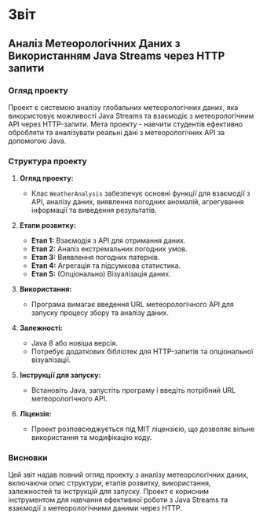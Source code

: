 # Звіт

## Аналіз Метеорологічних Даних з Використанням Java Streams через HTTP запити

### Огляд проекту

Проект є системою аналізу глобальних метеорологічних даних, яка використовує можливості Java Streams та взаємодіє з метеорологічним API через HTTP-запити. Мета проекту - навчити студентів ефективно обробляти та аналізувати реальні дані з метеорологічних API за допомогою Java.

### Структура проекту

1. **Огляд проекту:**
   - Клас `WeatherAnalysis` забезпечує основні функції для взаємодії з API, аналізу даних, виявлення погодних аномалій, агрегування інформації та виведення результатів.

2. **Етапи розвитку:**
   - **Етап 1:** Взаємодія з API для отримання даних.
   - **Етап 2:** Аналіз екстремальних погодних умов.
   - **Етап 3:** Виявлення погодних патернів.
   - **Етап 4:** Агрегація та підсумкова статистика.
   - **Етап 5:** (Опціонально) Візуалізація даних.

3. **Використання:**
   - Програма вимагає введення URL метеорологічного API для запуску процесу збору та аналізу даних.

4. **Залежності:**
   - Java 8 або новіша версія.
   - Потребує додаткових бібліотек для HTTP-запитів та опціональної візуалізації.

5. **Інструкції для запуску:**
   - Встановіть Java, запустіть програму і введіть потрібний URL метеорологічного API.

6. **Ліцензія:**
   - Проект розповсюджується під MIT ліцензією, що дозволяє вільне використання та модифікацію коду.

### Висновки

Цей звіт надав повний огляд проекту з аналізу метеорологічних даних, включаючи опис структури, етапів розвитку, використання, залежностей та інструкцій для запуску. Проект є корисним інструментом для навчання ефективної роботи з Java Streams та взаємодії з метеорологічними даними через HTTP.